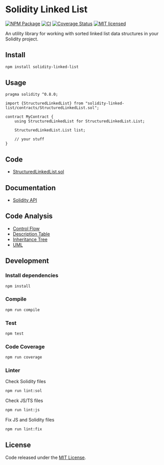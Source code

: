 # Solidity Linked List

[![NPM Package](https://img.shields.io/npm/v/solidity-linked-list.svg?style=flat-square)](https://www.npmjs.org/package/solidity-linked-list)
[![CI](https://github.com/vittominacori/solidity-linked-list/actions/workflows/ci.yml/badge.svg?branch=master)](https://github.com/vittominacori/solidity-linked-list/actions/workflows/ci.yml)
[![Coverage Status](https://codecov.io/gh/vittominacori/solidity-linked-list/graph/badge.svg)](https://codecov.io/gh/vittominacori/solidity-linked-list)
[![MIT licensed](https://img.shields.io/github/license/vittominacori/solidity-linked-list.svg)](https://github.com/vittominacori/solidity-linked-list/blob/master/LICENSE)

An utility library for working with sorted linked list data structures in your Solidity project.

## Install

```bash
npm install solidity-linked-list
```

## Usage

```solidity
pragma solidity ^0.8.0;

import {StructuredLinkedList} from "solidity-linked-list/contracts/StructuredLinkedList.sol";

contract MyContract {
    using StructuredLinkedList for StructuredLinkedList.List;

    StructuredLinkedList.List list;

    // your stuff
}
```

## Code

* [StructuredLinkedList.sol](https://github.com/vittominacori/solidity-linked-list/blob/master/contracts/StructuredLinkedList.sol)

## Documentation

* [Solidity API](https://github.com/vittominacori/solidity-linked-list/blob/master/docs/index.md)

## Code Analysis

* [Control Flow](https://github.com/vittominacori/solidity-linked-list/tree/master/analysis/control-flow)
* [Description Table](https://github.com/vittominacori/solidity-linked-list/tree/master/analysis/description-table)
* [Inheritance Tree](https://github.com/vittominacori/solidity-linked-list/tree/master/analysis/inheritance-tree)
* [UML](https://github.com/vittominacori/solidity-linked-list/tree/master/analysis/uml)

## Development

### Install dependencies

```bash
npm install
```

### Compile

```bash
npm run compile
```

### Test

```bash
npm test
```

### Code Coverage

```bash
npm run coverage
```

### Linter

Check Solidity files

```bash
npm run lint:sol
```

Check JS/TS files

```bash
npm run lint:js
```

Fix JS and Solidity files

```bash
npm run lint:fix
```

## License

Code released under the [MIT License](https://github.com/vittominacori/solidity-linked-list/blob/master/LICENSE).
